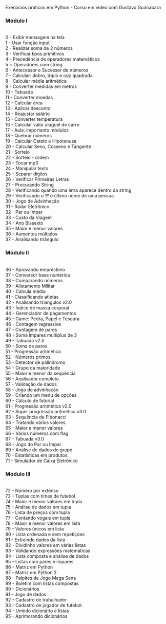 Exercicios práticos em Python - Curso em video com Gustavo Guanabara

<h3> Módulo I </h3></br>
0 - Exibir mensagem na tela </br>
1 - Usar função input </br>
2 - Realizar soma de 2 números </br>
3 - Verificar tipos primitivos </br>
4 - Precedência de operadores matemáticos </br>
5 = Operadores com string </br>
6 - Antecessor e Sucessor de números </br>
7 - Calcular: dobro, triplo e raiz quadrada </br>
8 - Calcular média aritmética </br>
9 - Converter medidas em metros </br>
10 - Tabuada </br>
11 - Converter moedas </br>
12 - Calcular área </br>
13 - Aplicar desconto </br>
14 - Reajustar salário </br>
15 - Converter temperatura </br>
16 - Calcular valor aluguel de carro </br>
17 - Aula: importanto módulos </br>
18 - Quebrar números </br>
19 - Calcular Cateto e Hipotenusa </br>
20 - Calcular Seno, Cosseno e Tangente </br>
21 - Sorteio </br>
22 - Sorteio - ordem </br>
23 - Tocar mp3 </br>
24 - Manipular texto </br>
25 - Separar digitos </br>
26 - Verificar Primeiras Letras </br>
27 - Procurando String</br>
28 - Verificando quando uma letra aparece dentro da string</br>
29 - Verificando o 1º e último nome de uma pessoa</br>
30 - Jogo de Advinhação </br>
31 - Radar Eletrônico </br>
32 - Par ou Impar </br>
33 - Custo da Viagem </br>
34 - Ano Bissexto </br>
35 - Maior e menor valores </br>
36 - Aumentos múltiplos </br>
37 - Analisando triângulo </br>

<h3> Módulo II </h3></br>
36 - Aprovando empréstimo </br>
37 - Conversor base numérica </br>
38 - Comparando números </br>
39 - Alistamento Militar </br>
40 - Calcula média </br>
41 - Classificando atletas </br>
42 - Analisando triangulos v2.0 </br>
43 - Índice de massa corporal </br>
44 - Gerenciador de pagamentos </br>
45 - Game: Pedra, Papel e Tesoura </br>
46 - Contagem regressiva </br>
47 - Contagem de pares </br>
48 - Soma ímpares multiplus de 3 </br>
49 - Tabuada v2.0 </br>
50 - Soma de pares </br>
51 - Progressão aritmética </br>
52 - Números primos </br>
53 - Detector de palíndromo </br>
54 - Grupo da maioridade </br>
55 - Maior e menor da sequência </br>
56 - Analisador completo </br>
57 - Validação de dados </br>
58 - Jogo de advinhação </br>
59 - Criando um menu de opções </br>
60 - Cálculo de fatorial </br>
61 - Progressão aritmética v2.0 </br>
62 - Super progressão aritmética v3.0 </br>
63 - Sequência de FIbonacci </br>
64 - Tratando vários valores </br>
65 - Maior e menor valores </br>
66 - Vários números com flag </br>
67 - Tabuada v3.0 </br>
68 - Jogo do Par ou Ímpar </br>
69 - Análise de dados do grupo </br>
70 - Estatísticas em produtos </br>
71 - Simulador de Caixa Eletrônico </br>

<h3> Módulo III </h3></br>
72 - Número por extenso </br>
73 - Tuplas com times de futebol </br>
74 - Maior e menor valores em tupla </br>
75 - Análise de dados em tupla </br>
76 - Lista de preços com tupla </br>
77 - Contando vogais em tupla </br>
78 - Maior e menor valores em lista </br>
79 - Valores únicos em lista </br>
80 - Lista ordenada e sem repetições </br>
81 - Extraindo dados da lista </br>
82 - Dividinho valores em várias listas </br>
83 - Validando expressões matemáticas </br>
84 - Lista composta e análise de dados </br>
85 - Listas com pares e ímpares </br>
86 - Matriz em Python </br>
87 - Matriz em Python 2 </br>
88 - Palpites de Jogo Mega Sena </br>
89 - Boletim com listas compostas </br>
90 - Dicionários </br>
91 - Jogo de dados </br>
92 - Cadastro de trabalhador </br>
93 - Cadastro de jogador de futebol </br>
94 - Unindo dicionário e listas </br>
95 - Aprimorando dicionários </br>

